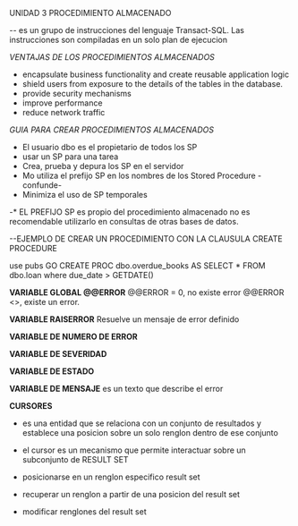 UNIDAD 3 PROCEDIMIENTO ALMACENADO

-- es un grupo de instrucciones del lenguaje Transact-SQL. Las instrucciones son compiladas en un solo plan de ejecucion

*VENTAJAS DE LOS PROCEDIMIENTOS ALMACENADOS*
- encapsulate business functionality and create reusable application logic
- shield users from exposure to the details of the tables in the database.
- provide security mechanisms
- improve performance
- reduce network traffic
 
 *GUIA PARA CREAR PROCEDIMIENTOS ALMACENADOS*
 - El usuario dbo es el propietario de todos los SP
 - usar un SP para una tarea
 - Crea, prueba y depura los SP en el servidor
 - Mo utiliza el prefijo SP en los nombres de los Stored Procedure -confunde-
 - Minimiza el uso de SP temporales 

 -* EL PREFIJO SP es propio del procedimiento almacenado no es recomendable utilizarlo en consultas de otras bases de datos. 

 --EJEMPLO DE CREAR UN PROCEDIMIENTO CON LA CLAUSULA CREATE PROCEDURE

use pubs
GO
CREATE PROC dbo.overdue_books
AS
    SELECT *
    FROM dbo.loan
where due_date > GETDATE()


**VARIABLE GLOBAL @@ERROR**
@@ERROR = 0, no existe error
@@ERROR <>, existe un error.

**VARIABLE RAISERROR**
Resuelve un mensaje de error definido 

**VARIABLE DE NUMERO DE ERROR**

**VARIABLE DE SEVERIDAD**

**VARIABLE DE ESTADO**

**VARIABLE DE MENSAJE**
es un texto que describe el error


**CURSORES**
- es una entidad que se relaciona con un conjunto de resultados y establece una posicion sobre un solo renglon dentro de ese conjunto
- el cursor es un mecanismo que permite interactuar sobre un subconjunto de RESULT SET

- posicionarse en un renglon especifico result set
- recuperar un renglon a partir de una posicion del result set
- modificar renglones del result set

